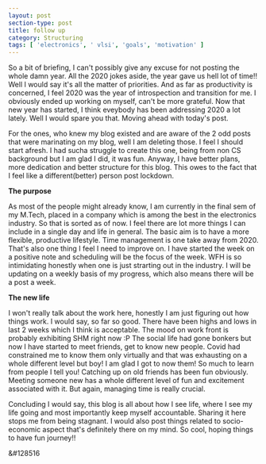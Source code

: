```yaml
---
layout: post
section-type: post
title: follow up
category: Structuring
tags: [ 'electronics', ' vlsi', 'goals', 'motivation' ]
---
```

So a bit of briefing, I can't possibly give any excuse for not posting the whole damn year. All the 2020 jokes aside, the year gave us hell lot of time!! Well I would say it's all
the matter of priorities. And as far as productivity is concerned, I feel 2020 was the year of introspection and transition for me. I obviously ended up working on myself, can't be more grateful.
Now that new year has started, I think eveybody has been addressing 2020 a lot lately. Well I would spare you that. Moving ahead with today's post. 

For the ones, who knew my blog existed and are aware of the 2 odd posts that were marinating on my blog, well I am deleting those. I feel I should start afresh. I had sucha struggle to create this one, 
being from non CS background but I am glad I did, it was fun. Anyway, I have better plans, more dedication and better structure for this blog. This owes to the fact that I feel like a different(better) 
person post lockdown.

**The purpose**

As most of the people might already know, I am currently in the final sem of my M.Tech, placed in a company which is among the best in the electronics industry. So that is sorted as of now.
I feel there are lot more things I can include in a single day and life in general. The basic aim is to have a more flexible, productive lifestyle. Time management is one take away from 2020.
That's also one thing I feel I need to improve on. I have started the week on a positive note and scheduling will be the focus of the week. WFH is so intimidating honestly when one is just
strarting out in the industry. I will be updating on a weekly basis of my progress, which also means there will be a post a week.

**The new life**

I won't really talk about the work here, honestly I am just figuring out how things work. I would say, so far so good. There have been highs and lows in last 2 weeks which I think is acceptable.
The mood on work front is probably exhibiting SHM right now :P The social life had gone bonkers but now I have started to meet friends, get to know new people. Covid had constrained me to know 
them only virtually and that was exhausting on a whole different level but boy! I am glad I got to now them! So much to learn from people I tell you! Catching up on old friends has been fun 
obviously. Meeting someone new has a whole different level of fun and excitement associated with it. But again, managing time is really crucial.

Concluding I would say, this blog is all about how I see life, where I see my life going and most importantly keep myself accountable. Sharing it here stops me from being stagnant. I would also
post things related to socio-economic aspect that's definitely there on my mind. So cool, hoping things to have fun journey!! <p>&#128516 </p>

